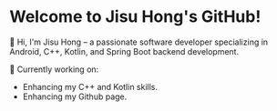 # Welcome to Jisu Hong's GitHub!
👋 Hi, I'm Jisu Hong – a passionate software developer specializing in Android, C++, Kotlin, and Spring Boot backend development.

🔭 Currently working on: 
- Enhancing my C++ and Kotlin skills.
- Enhancing my Github page.
